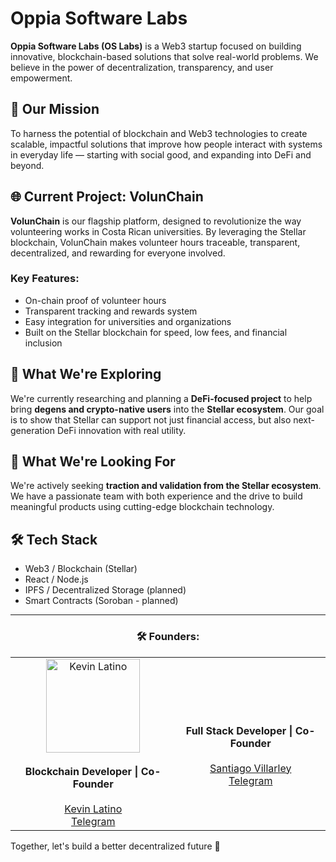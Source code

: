 # Oppia Software Labs

**Oppia Software Labs (OS Labs)** is a Web3 startup focused on building innovative, blockchain-based solutions that solve real-world problems. We believe in the power of decentralization, transparency, and user empowerment.

## 🚀 Our Mission

To harness the potential of blockchain and Web3 technologies to create scalable, impactful solutions that improve how people interact with systems in everyday life — starting with social good, and expanding into DeFi and beyond.

## 🌐 Current Project: VolunChain

**VolunChain** is our flagship platform, designed to revolutionize the way volunteering works in Costa Rican universities. By leveraging the Stellar blockchain, VolunChain makes volunteer hours traceable, transparent, decentralized, and rewarding for everyone involved.

### Key Features:
- On-chain proof of volunteer hours  
- Transparent tracking and rewards system  
- Easy integration for universities and organizations  
- Built on the Stellar blockchain for speed, low fees, and financial inclusion  

## 🧠 What We're Exploring

We're currently researching and planning a **DeFi-focused project** to help bring **degens and crypto-native users** into the **Stellar ecosystem**. Our goal is to show that Stellar can support not just financial access, but also next-generation DeFi innovation with real utility.

## 🚧 What We're Looking For

We're actively seeking **traction and validation from the Stellar ecosystem**. We have a passionate team with both experience and the drive to build meaningful products using cutting-edge blockchain technology.

## 🛠️ Tech Stack

- Web3 / Blockchain (Stellar)  
- React / Node.js  
- IPFS / Decentralized Storage (planned)  
- Smart Contracts (Soroban - planned)  

---

<h3 align="center">🛠️ Founders:</h3>
<table align="center">
  <tr>
    <td align="center">
      <img src="https://via.placeholder.com/150" alt="Kevin Latino" width="150" />
      <br /><br />
      <strong>Blockchain Developer | Co-Founder</strong>
      <br /><br />
      <a href="https://github.com/kevinlatino" target="_blank">Kevin Latino</a>
      <br />
      <a href="https://t.me/kevlatino" target="_blank">Telegram</a>
    </td>
    <td align="center">
      <br /><br />
      <strong>Full Stack Developer | Co-Founder</strong>
      <br /><br />
      <a href="https://github.com/santiagovillarley" target="_blank">Santiago Villarley</a>
      <br />
      <a href="https://t.me/villarley" target="_blank">Telegram</a>
    </td>
  </tr>
</table>


Together, let's build a better decentralized future 🚀
